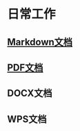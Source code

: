 # 日常工作

## [Markdown文档](https://gitee.com/deathjr2023/idea/tree/master/Markdown)

## [PDF文档](https://gitee.com/deathjr2023/idea/tree/master/PDF)

## DOCX文档

## WPS文档
